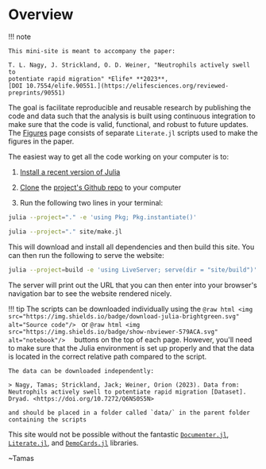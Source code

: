 # Overview

!!! note

    This mini-site is meant to accompany the paper:

    T. L. Nagy, J. Strickland, O. D. Weiner, "Neutrophils actively swell to 
    potentiate rapid migration" *Elife* **2023**, 
    [DOI 10.7554/elife.90551.](https://elifesciences.org/reviewed-preprints/90551)

The goal is facilitate reproducible and reusable research by publishing the code
and data such that the analysis is built using continuous integration to make
sure that the code is valid, functional, and robust to future updates. The
[Figures](@ref) page consists of separate `Literate.jl` scripts used to make the
figures in the paper.

The easiest way to get all the code working on your computer is to:

1. [Install a recent version of Julia](https://julialang.org/downloads/)

2. [Clone](https://docs.github.com/en/repositories/creating-and-managing-repositories/cloning-a-repository)
   the [project's Github repo](https://github.com/tlnagy/Nagy_2023_SwellMigration) 
   to your computer

3. Run the following two lines in your terminal:

```sh
julia --project="." -e 'using Pkg; Pkg.instantiate()' 

julia --project="." site/make.jl
```

This will download and install all dependencies and then build this site. You
can then run the following to serve the website:

```sh
julia --project=build -e 'using LiveServer; serve(dir = "site/build")'
```

The server will print out the URL that you can then enter into your browser's
navigation bar to see the website rendered nicely.

!!! tip
    The scripts can be downloaded individually using the 
    ```@raw html
    <img src="https://img.shields.io/badge/download-julia-brightgreen.svg"
    alt="Source code"/>
    ``` or 
    ```@raw html
    <img src="https://img.shields.io/badge/show-nbviewer-579ACA.svg"
    alt="notebook"/> 
    ``` buttons on the top of each page. However, you'll need to make sure that the Julia environment is set up properly and that the data is
    located in the correct relative path compared to the script.

    The data can be downloaded independently:

    > Nagy, Tamas; Strickland, Jack; Weiner, Orion (2023). Data from: Neutrophils actively swell to potentiate rapid migration [Dataset]. Dryad. <https://doi.org/10.7272/Q6NS0S5N>

    and should be placed in a folder called `data/` in the parent folder containing the scripts

This site would not be possible without the fantastic
[`Documenter.jl`](https://documenter.juliadocs.org/stable/), 
[`Literate.jl`](https://github.com/fredrikekre/Literate.jl), and
[`DemoCards.jl`](https://democards.juliadocs.org/stable/) libraries. 

~Tamas